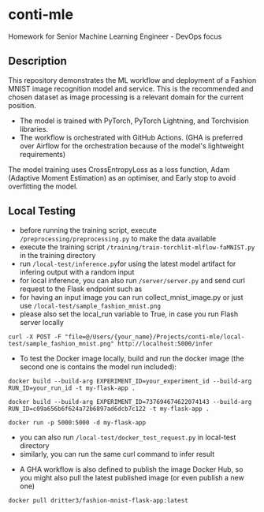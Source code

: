 # conti-mle
Homework for Senior Machine Learning Engineer - DevOps focus

## Description

This repository demonstrates the ML workflow and deployment of a Fashion MNIST image recognition model and service.
This is the recommended and chosen dataset as image processing is a relevant domain for the current position.

* The model is trained with PyTorch, PyTorch Lightning, and Torchvision libraries.
* The workflow is orchestrated with GitHub Actions.
  (GHA is preferred over Airflow for the orchestration because of the model's lightweight requirements)

The model training uses CrossEntropyLoss as a loss function, Adam (Adaptive Moment Estimation) as an optimiser, and Early stop to avoid overfitting the model.

## Local Testing

* before running the training script, execute `/preprocessing/preprocessing.py` to make the data available
* execute the training script `/training/train-torchlit-mlflow-faMNIST.py` in the training directory
* run `/local-test/inference.py`for using the latest model artifact for infering output with a random input
* for local inference, you can also run `/server/server.py` and send curl request to the Flask endpoint such as
* for having an input image you can run collect_mnist_image.py or just use `/local-test/sample_fashion_mnist.png`
* please also set the local_run variable to True, in case you run Flash server locally
```
curl -X POST -F "file=@/Users/{your_name}/Projects/conti-mle/local-test/sample_fashion_mnist.png" http://localhost:5000/infer
```

* To test the Docker image locally, build and run the docker image (the second one is contains the model run included):
```
docker build --build-arg EXPERIMENT_ID=your_experiment_id --build-arg RUN_ID=your_run_id -t my-flask-app .
```
```
docker build --build-arg EXPERIMENT_ID=737694674622074143 --build-arg RUN_ID=c09a656b6f624a72b6897ad6dcb7c122 -t my-flask-app . 
```
```
docker run -p 5000:5000 -d my-flask-app
```
- you can also run `/local-test/docker_test_request.py` in local-test directory
- similarly, you can run the same curl command to infer result

* A GHA workflow is also defined to publish the image Docker Hub, so you might also pull the latest published image (or even publish a new one)
```
docker pull dritter3/fashion-mnist-flask-app:latest
```  